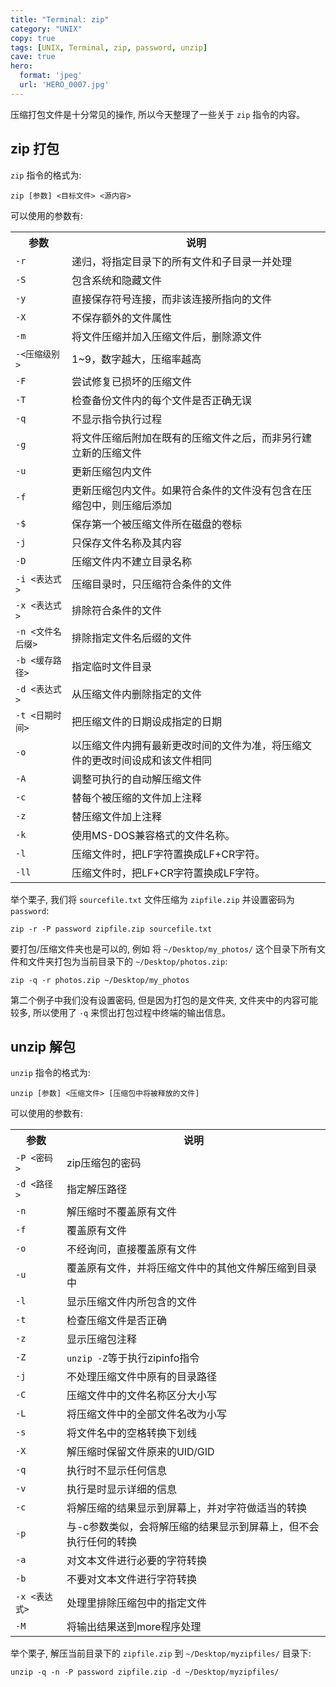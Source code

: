 ```yaml
---
title: "Terminal: zip"
category: "UNIX"
copy: true
tags: [UNIX, Terminal, zip, password, unzip]
cave: true
hero:
  format: 'jpeg'
  url: 'HERO_0007.jpg'
---
```

压缩打包文件是十分常见的操作, 所以今天整理了一些关于 `zip` 指令的内容。

## zip 打包

`zip` 指令的格式为:

```console
zip [参数] <目标文件> <源内容>
```

可以使用的参数有:

<table>
    <tr>
        <th>参数</th>
        <th>说明</th>
    </tr>
    <tr>
        <td><code>-r</code></td>
        <td>递归，将指定目录下的所有文件和子目录一并处理
        </td>
    </tr>
    <tr>
        <td><code>-S</code></td>
        <td>包含系统和隐藏文件
        </td>
    </tr>
    <tr>
        <td><code>-y</code></td>
        <td>直接保存符号连接，而非该连接所指向的文件
        </td>
    </tr>
    <tr>
        <td><code>-X</code></td>
        <td>不保存额外的文件属性
        </td>
    </tr>
    <tr>
        <td><code>-m</code></td>
        <td>将文件压缩并加入压缩文件后，删除源文件
        </td>
    </tr>
    <tr>
        <td><code>-<压缩级别></code></td>
        <td>1~9，数字越大，压缩率越高
        </td>
    </tr>
    <tr>
        <td><code>-F</code></td>
        <td>尝试修复已损坏的压缩文件
        </td>
    </tr>
    <tr>
        <td><code>-T</code></td>
        <td>检查备份文件内的每个文件是否正确无误
        </td>
    </tr>
    <tr>
        <td><code>-q</code></td>
        <td>不显示指令执行过程
        </td>
    </tr>
    <tr>
        <td><code>-g</code></td>
        <td>将文件压缩后附加在既有的压缩文件之后，而非另行建立新的压缩文件
        </td>
    </tr>
    <tr>
        <td><code>-u</code></td>
        <td>更新压缩包内文件
        </td>
    </tr>
    <tr>
        <td><code>-f</code></td>
        <td>更新压缩包内文件。如果符合条件的文件没有包含在压缩包中，则压缩后添加
        </td>
    </tr>
    <tr>
        <td><code>-$</code></td>
        <td>保存第一个被压缩文件所在磁盘的卷标
        </td>
    </tr>
    <tr>
        <td><code>-j</code></td>
        <td>只保存文件名称及其内容
        </td>
    </tr>
    <tr>
        <td><code>-D</code></td>
        <td>压缩文件内不建立目录名称
        </td>
    </tr>
    <tr>
        <td><code>-i <表达式></code></td>
        <td>压缩目录时，只压缩符合条件的文件
        </td>
    </tr>
    <tr>
        <td><code>-x <表达式></code></td>
        <td>排除符合条件的文件
        </td>
    </tr>
    <tr>
        <td><code>-n <文件名后缀></code></td>
        <td>排除指定文件名后缀的文件
        </td>
    </tr>
    <tr>
        <td><code>-b <缓存路径></code></td>
        <td>指定临时文件目录
        </td>
    </tr>
    <tr>
        <td><code>-d <表达式></code></td>
        <td>从压缩文件内删除指定的文件
        </td>
    </tr>
    <tr>
        <td><code>-t <日期时间></code></td>
        <td>把压缩文件的日期设成指定的日期
        </td>
    </tr>
    <tr>
        <td><code>-o</code></td>
        <td>以压缩文件内拥有最新更改时间的文件为准，将压缩文件的更改时间设成和该文件相同
        </td>
    </tr>
    <tr>
        <td><code>-A</code></td>
        <td>调整可执行的自动解压缩文件
        </td>
    </tr>
    <tr>
        <td><code>-c</code></td>
        <td>替每个被压缩的文件加上注释
        </td>
    </tr>
    <tr>
        <td><code>-z</code></td>
        <td>替压缩文件加上注释
        </td>
    </tr>
    <tr>
        <td><code>-k</code></td>
        <td>使用MS-DOS兼容格式的文件名称。
        </td>
    </tr>
    <tr>
        <td><code>-l</code></td>
        <td>压缩文件时，把LF字符置换成LF+CR字符。
        </td>
    </tr>
    <tr>
        <td><code>-ll</code></td>
        <td>压缩文件时，把LF+CR字符置换成LF字符。
        </td>
    </tr>
</table>

举个栗子, 我们将 `sourcefile.txt` 文件压缩为 `zipfile.zip` 并设置密码为 `password`:

```console
zip -r -P password zipfile.zip sourcefile.txt
```

要打包/压缩文件夹也是可以的, 例如 将 `~/Desktop/my_photos/` 这个目录下所有文件和文件夹打包为当前目录下的 `~/Desktop/photos.zip`:

```console
zip -q -r photos.zip ~/Desktop/my_photos
```

第二个例子中我们没有设置密码, 但是因为打包的是文件夹, 文件夹中的内容可能较多, 所以使用了 `-q` 来惯出打包过程中终端的输出信息。

## unzip 解包

`unzip` 指令的格式为:

```console
unzip [参数] <压缩文件> [压缩包中将被释放的文件]
```

可以使用的参数有:

<table>
    <tr>
        <th>参数</th>
        <th>说明</th>
    </tr>
    <tr>
        <td><code>-P <密码></code></td>
        <td>zip压缩包的密码</td>
    </tr>
    <tr>
        <td><code>-d <路径></code></td>
        <td>指定解压路径</td>
    </tr>
    <tr>
        <td><code>-n</code></td>
        <td>解压缩时不覆盖原有文件</td>
    </tr>
    <tr>
        <td><code>-f</code></td>
        <td>覆盖原有文件</td>
    </tr>
    <tr>
        <td><code>-o</code></td>
        <td>不经询问，直接覆盖原有文件</td>
    </tr>
    <tr>
        <td><code>-u</code></td>
        <td>覆盖原有文件，并将压缩文件中的其他文件解压缩到目录中</td>
    </tr>
    <tr>
        <td><code>-l</code></td>
        <td>显示压缩文件内所包含的文件</td>
    </tr>
    <tr>
        <td><code>-t</code></td>
        <td>检查压缩文件是否正确</td>
    </tr>
    <tr>
        <td><code>-z</code></td>
        <td>显示压缩包注释</td>
    </tr>
    <tr>
        <td><code>-Z</code></td>
        <td><code>unzip -Z</code>等于执行zipinfo指令</td>
    </tr>
    <tr>
        <td><code>-j</code></td>
        <td>不处理压缩文件中原有的目录路径</td>
    </tr>
    <tr>
        <td><code>-C</code></td>
        <td>压缩文件中的文件名称区分大小写</td>
    </tr>
    <tr>
        <td><code>-L</code></td>
        <td>将压缩文件中的全部文件名改为小写</td>
    </tr>
    <tr>
        <td><code>-s</code></td>
        <td>将文件名中的空格转换下划线</td>
    </tr>
    <tr>
        <td><code>-X</code></td>
        <td>解压缩时保留文件原来的UID/GID</td>
    </tr>
    <tr>
        <td><code>-q</code></td>
        <td>执行时不显示任何信息</td>
    </tr>
    <tr>
        <td><code>-v</code></td>
        <td>执行是时显示详细的信息</td>
    </tr>
    <tr>
        <td><code>-c</code></td>
        <td>将解压缩的结果显示到屏幕上，并对字符做适当的转换</td>
    </tr>
    <tr>
        <td><code>-p</code></td>
        <td>与-c参数类似，会将解压缩的结果显示到屏幕上，但不会执行任何的转换</td>
    </tr>
    <tr>
        <td><code>-a</code></td>
        <td>对文本文件进行必要的字符转换</td>
    </tr>
    <tr>
        <td><code>-b</code></td>
        <td>不要对文本文件进行字符转换</td>
    </tr>
    <tr>
        <td><code>-x <表达式></code></td>
        <td>处理里排除压缩包中的指定文件</td>
    </tr>
    <tr>
        <td><code>-M</code></td>
        <td>将输出结果送到more程序处理</td>
    </tr>
</table>

举个栗子, 解压当前目录下的 `zipfile.zip` 到 `~/Desktop/myzipfiles/` 目录下:

```console
unzip -q -n -P password zipfile.zip -d ~/Desktop/myzipfiles/
```
